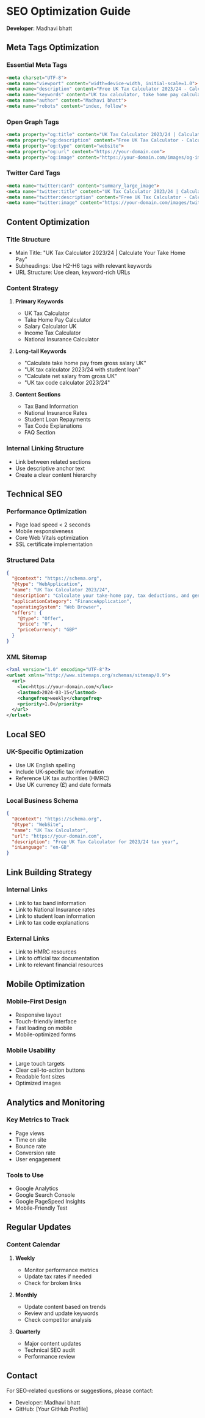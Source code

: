 # SEO Optimization Guide

**Developer**: Madhavi bhatt

## Meta Tags Optimization

### Essential Meta Tags
```html
<meta charset="UTF-8">
<meta name="viewport" content="width=device-width, initial-scale=1.0">
<meta name="description" content="Free UK Tax Calculator 2023/24 - Calculate your take-home pay, income tax, National Insurance, and student loan repayments. Accurate calculations for UK salaries with detailed breakdowns.">
<meta name="keywords" content="UK tax calculator, take home pay calculator, salary calculator, income tax calculator, National Insurance calculator, student loan calculator, tax code calculator, UK salary calculator, gross to net calculator, net to gross calculator, 2023/24 tax calculator, UK tax bands, personal allowance calculator">
<meta name="author" content="Madhavi bhatt">
<meta name="robots" content="index, follow">
```

### Open Graph Tags
```html
<meta property="og:title" content="UK Tax Calculator 2023/24 | Calculate Your Take Home Pay">
<meta property="og:description" content="Free UK Tax Calculator - Calculate your take-home pay, tax deductions, and generate professional payslips. Accurate calculations for UK salaries.">
<meta property="og:type" content="website">
<meta property="og:url" content="https://your-domain.com">
<meta property="og:image" content="https://your-domain.com/images/og-image.jpg">
```

### Twitter Card Tags
```html
<meta name="twitter:card" content="summary_large_image">
<meta name="twitter:title" content="UK Tax Calculator 2023/24 | Calculate Your Take Home Pay">
<meta name="twitter:description" content="Free UK Tax Calculator - Calculate your take-home pay, tax deductions, and generate professional payslips.">
<meta name="twitter:image" content="https://your-domain.com/images/twitter-card.jpg">
```

## Content Optimization

### Title Structure
- Main Title: "UK Tax Calculator 2023/24 | Calculate Your Take Home Pay"
- Subheadings: Use H2-H6 tags with relevant keywords
- URL Structure: Use clean, keyword-rich URLs

### Content Strategy
1. **Primary Keywords**
   - UK Tax Calculator
   - Take Home Pay Calculator
   - Salary Calculator UK
   - Income Tax Calculator
   - National Insurance Calculator

2. **Long-tail Keywords**
   - "Calculate take home pay from gross salary UK"
   - "UK tax calculator 2023/24 with student loan"
   - "Calculate net salary from gross UK"
   - "UK tax code calculator 2023/24"

3. **Content Sections**
   - Tax Band Information
   - National Insurance Rates
   - Student Loan Repayments
   - Tax Code Explanations
   - FAQ Section

### Internal Linking Structure
- Link between related sections
- Use descriptive anchor text
- Create a clear content hierarchy

## Technical SEO

### Performance Optimization
- Page load speed < 2 seconds
- Mobile responsiveness
- Core Web Vitals optimization
- SSL certificate implementation

### Structured Data
```json
{
  "@context": "https://schema.org",
  "@type": "WebApplication",
  "name": "UK Tax Calculator 2023/24",
  "description": "Calculate your take-home pay, tax deductions, and generate professional payslips.",
  "applicationCategory": "FinanceApplication",
  "operatingSystem": "Web Browser",
  "offers": {
    "@type": "Offer",
    "price": "0",
    "priceCurrency": "GBP"
  }
}
```

### XML Sitemap
```xml
<?xml version="1.0" encoding="UTF-8"?>
<urlset xmlns="http://www.sitemaps.org/schemas/sitemap/0.9">
  <url>
    <loc>https://your-domain.com/</loc>
    <lastmod>2024-03-15</lastmod>
    <changefreq>weekly</changefreq>
    <priority>1.0</priority>
  </url>
</urlset>
```

## Local SEO

### UK-Specific Optimization
- Use UK English spelling
- Include UK-specific tax information
- Reference UK tax authorities (HMRC)
- Use UK currency (£) and date formats

### Local Business Schema
```json
{
  "@context": "https://schema.org",
  "@type": "WebSite",
  "name": "UK Tax Calculator",
  "url": "https://your-domain.com",
  "description": "Free UK Tax Calculator for 2023/24 tax year",
  "inLanguage": "en-GB"
}
```

## Link Building Strategy

### Internal Links
- Link to tax band information
- Link to National Insurance rates
- Link to student loan information
- Link to tax code explanations

### External Links
- Link to HMRC resources
- Link to official tax documentation
- Link to relevant financial resources

## Mobile Optimization

### Mobile-First Design
- Responsive layout
- Touch-friendly interface
- Fast loading on mobile
- Mobile-optimized forms

### Mobile Usability
- Large touch targets
- Clear call-to-action buttons
- Readable font sizes
- Optimized images

## Analytics and Monitoring

### Key Metrics to Track
- Page views
- Time on site
- Bounce rate
- Conversion rate
- User engagement

### Tools to Use
- Google Analytics
- Google Search Console
- Google PageSpeed Insights
- Mobile-Friendly Test

## Regular Updates

### Content Calendar
1. **Weekly**
   - Monitor performance metrics
   - Update tax rates if needed
   - Check for broken links

2. **Monthly**
   - Update content based on trends
   - Review and update keywords
   - Check competitor analysis

3. **Quarterly**
   - Major content updates
   - Technical SEO audit
   - Performance review

## Contact

For SEO-related questions or suggestions, please contact:
- Developer: Madhavi bhatt
- GitHub: [Your GitHub Profile] 
